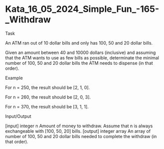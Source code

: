 # Kata_16_05_2024_Simple_Fun_-165-_Withdraw

Task

An ATM ran out of 10 dollar bills and only has 100, 50 and 20 dollar bills.

Given an amount between 40 and 10000 dollars (inclusive) and assuming that the ATM wants to use as few bills as possible, determinate the minimal number of 100, 50 and 20 dollar bills the ATM needs to dispense (in that order).

Example

For n = 250, the result should be [2, 1, 0].

For n = 260, the result should be [2, 0, 3].

For n = 370, the result should be [3, 1, 1].

Input/Output

[input] integer n Amount of money to withdraw. Assume that n is always exchangeable with [100, 50, 20] bills.
[output] integer array An array of number of 100, 50 and 20 dollar bills needed to complete the withdraw (in that order).
